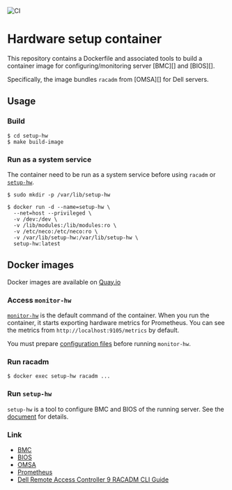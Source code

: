 ![CI](https://github.com/cybozu-go/setup-hw/workflows/main/badge.svg)

Hardware setup container
========================

This repository contains a Dockerfile and associated tools to build a
container image for configuring/monitoring server [BMC][] and [BIOS][].

Specifically, the image bundles `racadm` from [OMSA][] for Dell servers.

Usage
-----

### Build

```console
$ cd setup-hw
$ make build-image
```

### Run as a system service

The container need to be run as a system service before using `racadm` or [`setup-hw`](docs/setup-hw.md).

```console
$ sudo mkdir -p /var/lib/setup-hw

$ docker run -d --name=setup-hw \
  --net=host --privileged \
  -v /dev:/dev \
  -v /lib/modules:/lib/modules:ro \
  -v /etc/neco:/etc/neco:ro \
  -v /var/lib/setup-hw:/var/lib/setup-hw \
  setup-hw:latest
```

Docker images
-------------

Docker images are available on [Quay.io](https://quay.io/repository/cybozu/setup-hw)

### Access `monitor-hw`

[`monitor-hw`](docs/monitor-hw.md) is the default command of the container.
When you run the container, it starts exporting hardware metrics for
Prometheus.  You can see the metrics from `http://localhost:9105/metrics`
by default.

You must prepare [configuration files](docs/config.md) before running
`monitor-hw`.

### Run racadm

```console
$ docker exec setup-hw racadm ...
```

### Run `setup-hw`

`setup-hw` is a tool to configure BMC and BIOS of the running server.
See the [document](docs/setup-hw.md) for details.


### Link
* [BMC](https://en.wikipedia.org/wiki/Intelligent_Platform_Management_Interface#Baseboard_management_controller)
* [BIOS](https://en.wikipedia.org/wiki/BIOS)
* [OMSA](https://en.wikipedia.org/wiki/OpenManage#OMSA_%E2%80%93_OpenManage_Server_Administrator)
* [Prometheus](https://prometheus.io/)
* [Dell Remote Access Controller 9 RACADM CLI Guide](https://www.dell.com/support/manuals/ja-jp/poweredge-r7415/idrac9_7.xx_racadm_pub/introduction)
